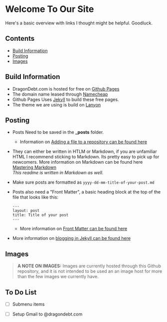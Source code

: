 # Welcome To Our Site
Here's a basic overview with links I thought might be helpful. Goodluck.
## Contents

- [Build Information](#build-information)
- [Posting](#posting)
- [Images](#images)


## Build Information

* DragonDebt.com is hosted for free on [Github Pages](https://docs.github.com/en/github/working-with-github-pages/getting-started-with-github-pages)
* The domain name leased through [Namecheap](namecheap.com)
* Github Pages Uses [Jekyll](http://jekyllrb.com) to build these free pages.
* The theme we are using is build on [Lanyon](https://github.com/poole/lanyon)

## Posting
* Posts Need to be saved in the **_posts** folder. 
  * Information on [Adding a file to a repository can be found here](https://docs.github.com/en/github-ae@latest/github/managing-files-in-a-repository/adding-a-file-to-a-repository)
 
* They can either be written in HTLM or Markdown, if you are unfamiliar HTML I recommend sticking to Markdown. Its pretty easy to pick up for newcomers. More information on Markdown can be found here [Mastering Markdown](https://guides.github.com/features/mastering-markdown/)  
*This readme is written in Markdown as well.*
* Make sure posts are formatted as  `yyyy-dd-mm-title-of-your-post.md` 

* Posts also need a "Front Matter", a basic heading block at the top of the file that looks like this:
  ```
  ---
  layout: post
  title: Title of your post
  ---
  ```
  * More information on [Front Matter can be found here](https://jekyllrb.com/docs/front-matter/)

* More information on [blogging in Jekyll can be found here](https://jekyllrb.com/docs/step-by-step/08-blogging/)


## Images
> **A NOTE ON IMAGES:** Images are currently hosted through this Github repository, and it is not intended to be used an an image host for more than the few images we currently have.

## To Do List
- [ ] Submenu items
- [ ] Setup Gmail to @dragondebt.com


